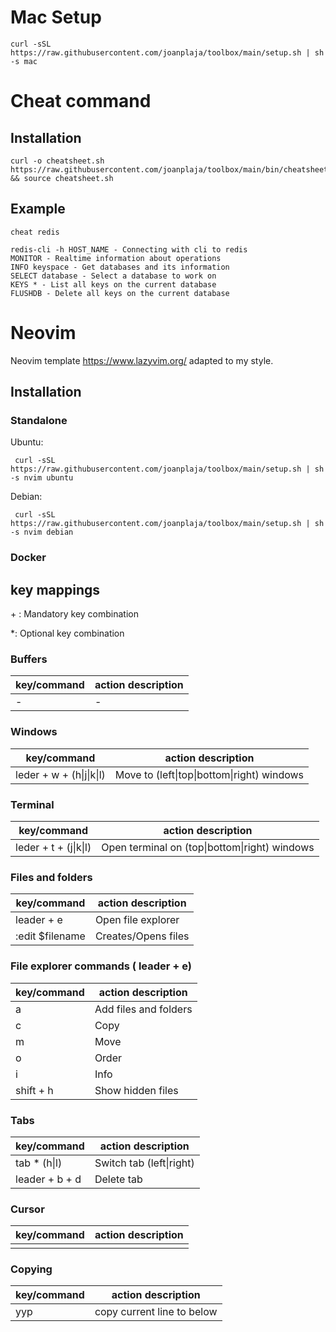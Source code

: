 # Mac Setup

```
curl -sSL https://raw.githubusercontent.com/joanplaja/toolbox/main/setup.sh | sh -s mac
```

# Cheat command

## Installation

```
curl -o cheatsheet.sh https://raw.githubusercontent.com/joanplaja/toolbox/main/bin/cheatsheet.sh && source cheatsheet.sh
 ```

## Example

```
cheat redis

redis-cli -h HOST_NAME - Connecting with cli to redis
MONITOR - Realtime information about operations
INFO keyspace - Get databases and its information
SELECT database - Select a database to work on
KEYS * - List all keys on the current database
FLUSHDB - Delete all keys on the current database

```

# Neovim 

Neovim template https://www.lazyvim.org/ adapted to my style.

## Installation

### Standalone

Ubuntu:
```
 curl -sSL https://raw.githubusercontent.com/joanplaja/toolbox/main/setup.sh | sh -s nvim ubuntu
 ```
 Debian:
```
 curl -sSL https://raw.githubusercontent.com/joanplaja/toolbox/main/setup.sh | sh -s nvim debian
 ```

### Docker

## key mappings

\+ : Mandatory key combination

\*: Optional key combination

### Buffers 

| key/command     | action description                                  |
|-----------------|-----------------------------------------------------|
| -  | - |

### Windows

| key/command     | action description                                  |
|-----------------|-----------------------------------------------------|
|  leder + w + (h\|j\|k\|l) | Move to (left\|top\|bottom\|right) windows |

### Terminal

| key/command     | action description                                  |
|-----------------|-----------------------------------------------------|
|  leder + t + (j\|k\|l) | Open terminal on (top\|bottom\|right) windows |



### Files and folders

| key/command     | action description                                  |
|-----------------|-----------------------------------------------------|
|  leader + e   | Open file explorer                     |
|  :edit $filename   | Creates/Opens files                     |


### File explorer commands ( leader + e)

| key/command     | action description                                  |
|-----------------|-----------------------------------------------------|
| a     | Add files and folders                     |
| c     | Copy                     |
| m     | Move   |
| o     | Order                     |
| i     | Info                     |
| shift + h     | Show hidden files                     |

### Tabs

| key/command     | action description                                  |
|-----------------|-----------------------------------------------------|
| tab * (h\|l)     | Switch tab (left\|right)                    |
| leader + b + d     | Delete tab                    |

### Cursor

| key/command     | action description                                  |
|-----------------|-----------------------------------------------------|
|      |              |

### Copying

| key/command     | action description                                  |
|-----------------|-----------------------------------------------------|
| yyp     | copy current line to below                   |
